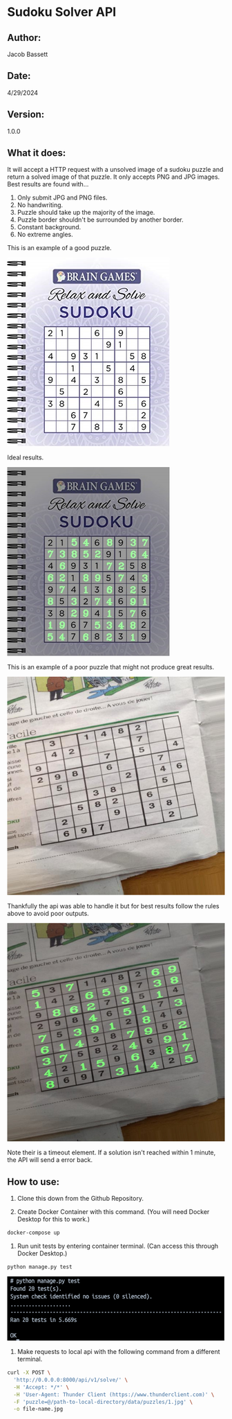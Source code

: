 # Sudoku Solver API


## Author:

Jacob Bassett


## Date:

4/29/2024
 

## Version:

1.0.0

## What it does:

It will accept a HTTP request with a unsolved image of a sudoku puzzle and return a solved image of that puzzle. It only accepts PNG and JPG images. Best results are found with...

1. Only submit JPG and PNG files.
1. No handwriting.
1. Puzzle should take up the majority of the image.
1. Puzzle border shouldn't be surrounded by another border.
1. Constant background.
1. No extreme angles.

This is an example of a good puzzle.

![Good Example](data/puzzles/1.jpg)

Ideal results.

![Good Result](data/puzzles/1_solution.jpg)

This is an example of a poor puzzle that might not produce great results.

![Poor Example](data/puzzles/7.jpg)

Thankfully the api was able to handle it but for best results follow the rules above to avoid poor outputs.

![Still worked](data/puzzles/7_solution.jpg)

Note their is a timeout element. If a solution isn't reached within 1 minute, the API will send a error back.


## How to use:

1. Clone this down from the Github Repository.

1. Create Docker Container with this command. (You will need Docker Desktop for this to work.)

```bash
docker-compose up
```

1. Run unit tests by entering container terminal. (Can access this through Docker Desktop.)

```bash
python manage.py test
```

![Successfully run unit tests.](data/images/unit-tests.png)

1. Make requests to local api with the following command from a different terminal.

```bash
curl -X POST \
  'http://0.0.0.0:8000/api/v1/solve/' \
  -H 'Accept: */*' \
  -H 'User-Agent: Thunder Client (https://www.thunderclient.com)' \
  -F 'puzzle=@/path-to-local-directory/data/puzzles/1.jpg' \
  -o file-name.jpg
```